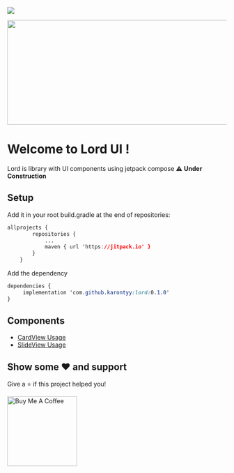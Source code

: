 [![](https://jitpack.io/v/karontyy/lord.svg)](https://jitpack.io/#karontyy/lord)

<img src="https://raw.githubusercontent.com/karontyy/lord/master/lordLogo.png" width="820" height="240"/>


# Welcome to Lord UI !
Lord is library with UI components using jetpack compose
⚠ **Under Construction**

## Setup

Add it in your root build.gradle at the end of repositories:
```css
allprojects {
		repositories {
			...
			maven { url 'https://jitpack.io' }
		}
	}
```
Add the dependency
```css
dependencies {
	 implementation 'com.github.karontyy:lord:0.1.0'
}
```

## Components

* [CardView Usage](https://github.com/karontyy/lord/blob/master/app/src/main/java/com/br/lordui/components/cardview/sample.md)
* [SlideView Usage](https://github.com/karontyy/lord/blob/master/app/src/main/java/com/br/lordui/components/slideview/sample.md)

## Show some ❤ and support

Give a ⭐️ if this project helped you!

<a href="https://www.buymeacoffee.com/karonty" target="_blank">
    <img src="https://cdn.buymeacoffee.com/buttons/v2/default-yellow.png" alt="Buy Me A Coffee" width="160">
</a>